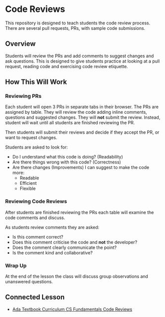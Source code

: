 # Code Reviews

This repository is designed to teach students the code review process.  There are several pull requests, PRs, with sample code submissions.

## Overview

Students will review the PRs and add comments to suggest changes and ask questions.  This is designed to give students practice at looking at a pull request, reading code and exercising code review etiquette.  

## How This Will Work

### Reviewing PRs

Each student will open 3 PRs in separate tabs in their browser.  The PRs are assigned by table.  They will review the code adding inline comments, questions and suggested changes.  They will **not** submit the review.  Instead, student will wait until all students are finished reviewing the PR.  

Then students will submit their reviews and decide if they accept the PR, or want to request changes.

Students are asked to look for:

* Do I understand what this code is doing? (Readability)
* Are there things wrong with this code? (Correctness)
* Are there changes (Improvements) I can suggest to make the code more:
  * Readable
  * Efficient
  * Flexible

### Reviewing Code Reviews

After students are finished reviewing the PRs each table will examine the code comments and discuss.

As students review comments they are asked:

* Is this comment correct?
* Does this comment criticise the code and **not** the developer?
* Does the comment clearly communicate the point?
* Is the comment kind and collaborative?

### Wrap Up

At the end of the lesson the class will discuss group observations and unanswered questions.

## Connected Lesson

<!-- TODO Add Link -->

- [Ada Textbook Curriculum CS Fundamentals Code Reviews]()
